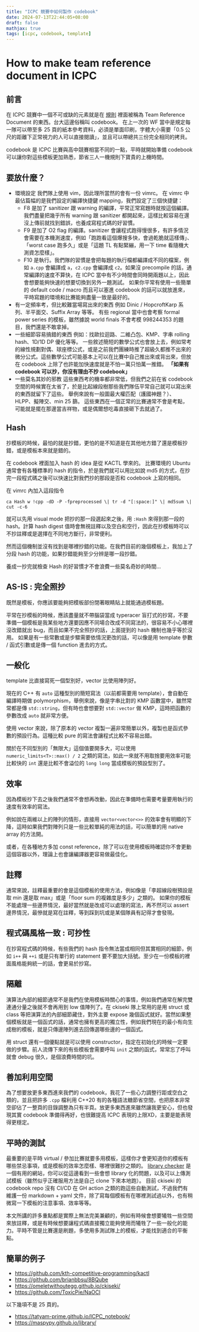 ```yaml
---
title: "ICPC 競賽中如何製作 codebook"
date: 2024-07-13T22:44:05+08:00
draft: false
mathjax: true
tags: [icpc, codebook, template]
---
```


# How to make team reference document in ICPC

## 前言
在 ICPC 競賽中一個不可或缺的元素就是在 [規則](https://icpc.global/worldfinals/rules) 裡面被稱為 Team Reference Document 的東西。台大這邊俗稱叫 codebook。
在上一次的 WF 當中是規定每一隊可以帶至多 25 頁的紙本參考資料，必須是單面印刷，字體大小需要「0.5 公尺的距離下正常視力的人可以直接閱讀」，並且可以帶總共三份完全相同的拷貝。

codebook 是 ICPC 比賽與高中競賽相當不同的一點，平時就開始準備 codebook 可以讓你對這些模板更加熟悉，節省三人一機規則下寶貴的上機時間。

## 要放什麼？
- 環境設定
    我們隊上使用 vim，因此理所當然的會有一份 vimrc。
    在 vimrc 中最佔篇幅的是我們設定的編譯快捷鍵 mapping，我們設定了三個快捷鍵：
    - F8 是加了 sanitizer 跟 warning 的編譯，平常正常寫題時就按這個編譯。我們盡量把幾乎所有 warning 跟 sanitizer 都開起來，這樣比較容易在還沒上傳前就找到錯誤，也養成寫程式碼的好習慣。
    - F9 是加了 O2 flag 的編譯。sanitizer 會讓程式跑得慢很多，有許多情況會需要在本機測速度，例如「跑跑看這個爆搜多快，會過乾脆就這樣傳」、「worst case 跑多久」或是「這題 TL 有點緊繃，用一下 time 看隨機大測資怎麼樣」。
    - F10 是執行。我們隊的習慣是會把每題的執行檔都編譯成不同的檔案，例如 `a.cpp` 會編譯成 `a`，`c2.cpp` 會編譯成 `c2`。如果沒 precompile 的話，通常編譯的速度不算快，在 ICPC 當中有不少時間會同時開兩題以上，因此會想要能夠快速的想要切換到另外一題測試。
    如果你平常有使用一些簡單的 default code / macro 而且可以塞進 codebook 的話可以就放進來，平時寫題的環境和比賽能夠盡量一致是最好的。
- 有一定頻率考，但比較難當場寫出來的東西
    例如 Dinic / HopcroftKarp 系列、半平面交、Suffix Array 等等。
    有些 regional 當中也會考察 formal power series 的模板，雖然據說 world finals 不會考模 998244353 的題目，我們還是不敢拿掉。
- 一些細節容易搞錯的東西
    例如：找歐拉迴路、二維凸包、KMP、字串 rolling hash、1D/1D DP 優化等等。
    一些敘述簡短的數學公式也會放上去，例如常考的線性規劃對偶、球座標公式，或是之前我們團練時推了超級久都推不出來的微分公式。這些數學公式可能基本上可以在比賽中自己推出來或背出來，但放在 codebook 上除了也許能加快速度就是不怕一萬只怕萬一推錯。
    **「如果有 codebook 可以抄，你沒有理由不抄 codebook」**
- 一些莫名其妙的邪教
    這些東西考的機率都非常低，但我們之前在省 codebook 空間的時候實在太省了，於是比起線段樹那些我們隊伍平常自己就可以寫出來的東西就留下了這些。
    舉例來說有一般圖最大權匹配（護國神題？）、HLPP、擬陣交、min 25 篩。
    這些東西在一個正常的比賽通常不會是考點，可能就是擺在那邊當吉祥物，或是偶爾想吃毒直接砸下去就過了。

## Hash
抄模板的時候，最怕的就是抄錯，更怕的是不知道是在其他地方錯了還是模板抄錯，或是模板本來就是錯的。

在 codebook 裡面加入 hash 的 idea 是從 KACTL 學來的。
比賽環境的 Ubuntu 通常會有各種標準的 hash 的指令，於是我們就可以用比如說 md5 的方式，在抄完一段程式碼之後可以快速比對我們抄的那段是否和 codebook 上寫的相同。

在 vimrc 內加入這段指令
```vim
ca Hash w !cpp -dD -P -fpreprocessed \| tr -d "[:space:]" \| md5sum \| cut -c-6
```
就可以先用 visual mode 把抄的那一段選起來之後，用 `:Hash` 來得到那一段的 hash。計算 hash digest 值時會無視註釋以及空白和空行，因此在抄模板時可以不抄註釋或是選擇在不同地方斷行，非常便利。

然而這個機制並沒有找到是哪裡抄錯的功能。在我們目前的幾個模板上，我加上了分段 hash 的功能，如果抄錯能夠至少分辨是哪一段抄錯。

養成一抄完就檢查 Hash 的好習慣才不會浪費一些莫名奇妙的時間...

## AS-IS : 完全照抄
既然是模板，你應該要能夠把模板部份閉著眼睛貼上就能通過模板題。

平常在抄模板的時候，應該盡量就不帶腦袋當成 typeracer 盲打式的抄寫，不要準備一個模板是我某些地方還要因應不同場合改成不同寫法的，很容易不小心哪裡沒改錯就出 bug，而且如果不完全照抄的話，上面提到的 hash 機制也幾乎等於沒用。
如果是有一些常數或是步驟需要依情況更改的話，可以像是用 template 參數 / 函式引數或是傳一個 function 進去的方式。

## 一般化
template 比直接寫死一個型別好，vector 比使用陣列好。

現在的 C++ 有 `auto` 這種型別的簡短寫法（以前都需要用 template），會自動在編譯時期做 polymorphism，舉例來說，像是字串比對的 KMP 函數當中，雖然常常都是傳 `std::string`，但有時也會想要對 `std::vector` 做 KMP，這時把函數的參數改成 `auto` 就非常方便。

使用 vector 來說，除了原本的 vector 複製一遍非常簡單以外，複製也是函式參數的預設行為。這種比較 pure 的寫法會讓程式比較不容易出錯。

關於在不同型別的「無限大」這個值要開多大，可以使用 `numeric_limits<T>::max() / 2` 之類的寫法，如此一來就不用取捨要用效率可能比較快的 `int` 還是比較不會溢位的 `long long` 當成模板的預設型別了。

## 效率

因為模板抄下去之後我們通常不會想再改動，因此在準備時也需要考量要用執行的速度有效率的寫法。

例如說在兩維以上的陣列的情形，直接用 `vector<vector<>>` 的效率會有明顯的下降，這時如果我們對陣列只是一些比較單純的用法的話，可以簡單的用 native array 的方法開。

或者，在各種地方多加 const reference，除了可以在使用模板時確認你不會更動這個容器以外，理論上也會讓編譯器更容易做最佳化。

## 註釋
通常來說，註釋最重要的會是這個模板的使用方法，例如像是「李超線段樹預設是取 min 還是取 max」或是「floor sum 的複雜度是多少」之類的。
如果你的模板不能處理一些邊界情況，最好當然就是改成可以處理的寫法，再不然可以 assert 邊界情況，最慘就是寫在註釋，等到踩到坑或是某個隊員有記得才會發現。

## 程式碼風格一致 : 可抄性
在抄寫程式碼的時候，有些我們的 hash 指令無法當成相同但其實相同的細節，例如 `i++` 與 `++i` 或是只有單行的 statement 要不要加大括號。至少在一份模板的裡面風格能夠統一的話，會更易於抄寫。

## 隔離
演算法內部的細節通常不是我們在使用模板時關心的事情，例如我們通常在解完雙連通分量之後就不會再用到 low 值陣列了。在 ckiseki 隊上常用的是用 struct 或 class 等把演算法的內部細節藏住，對外主要 expose 幾個函式就好。當然如果整個模板就是一個函式的話，通常也擁有更高的獨立性，例如我們現在的最小有向生成樹的模板，就是只傳邊陣列進去回傳選哪些邊的一個函式。

用 struct 還有一個優點就是可以使用 constructor，指定在初始化的時候一定要做的步驟。前人流傳下來的有些模板會需要呼叫 `init` 之類的函式，常常忘了呼叫就會 debug 很久，是個浪費時間的坑。

## 善加利用空間
為了想要放更多東西進來我們的 codebook，我花了一些心力調整行距或空白之類的，並且把許多 `.cpp` 檔利用 C++20 有的各種語法糖節省空間，也把原本非常空卻佔了一整頁的目錄調整為只有半頁。放更多東西進來雖然讓我更安心，但也發現其實 codebook 準備得再好，也很難提高 ICPC 表現的上限XD，主要是能表現得更穩定。

## 平時的測試
最重要的是平時 virtual / 參加比賽就要多用模板，這樣你才會更知道你的模板有哪些禁忌事項，或是模板的效率怎麼樣、哪裡很難抄之類的。
[library checker](https://judge.yosupo.jp/) 是一個有用的網站，你可以從這邊看到一些會想 library 化的問題，以及可以上傳測試模板（雖然似乎正確服用方法是自己 clone 下來本地跑）。
目前 ckiseki 的 codebook repo 沒有 CI/CD 在 GH action 之類的跑這些自動測試，不過我們有維護一份 markdown + yaml 文件，除了寫每個模板有在哪裡測試過以外，也有稍微寫一下模板的注意事項、效率等等。

本文所講的許多重點都是實際上無法完美兼顧的，例如有時候會想要犧牲一些空間來放註釋，或是有時候想要讓程式碼直接獨立能夠使用而犧牲了一些一般化的能力。平時不管是比賽還是刷題，多使用多測試隊上的模板，才能找到適合的平衡點。

## 簡單的例子

- https://github.com/kth-competitive-programming/kactl
- https://github.com/brianbbsu/8BQube
- https://omeletwithoutegg.github.io/ckiseki/
- https://github.com/ToxicPie/NaOCl

以下幾項不是 25 頁的。
- https://tatyam-prime.github.io/ICPC_notebook/
- https://maspypy.github.io/library/
